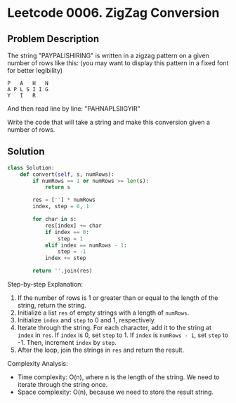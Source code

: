 # Leetcode 0006. ZigZag Conversion

## Problem Description
The string "PAYPALISHIRING" is written in a zigzag pattern on a given number of rows like this: (you may want to display this pattern in a fixed font for better legibility)

```
P   A   H   N
A P L S I I G
Y   I   R
```

And then read line by line: "PAHNAPLSIIGYIR"

Write the code that will take a string and make this conversion given a number of rows.

## Solution
```python
class Solution:
    def convert(self, s, numRows):
        if numRows == 1 or numRows >= len(s):
            return s

        res = [''] * numRows
        index, step = 0, 1

        for char in s:
            res[index] += char
            if index == 0:
                step = 1
            elif index == numRows - 1:
                step = -1
            index += step

        return ''.join(res)
```

Step-by-step Explanation: 
1. If the number of rows is 1 or greater than or equal to the length of the string, return the string.
2. Initialize a list `res` of empty strings with a length of `numRows`.
3. Initialize `index` and `step` to 0 and 1, respectively.
4. Iterate through the string. For each character, add it to the string at `index` in `res`. If `index` is 0, set `step` to 1. If `index` is `numRows - 1`, set `step` to -1. Then, increment `index` by `step`.
5. After the loop, join the strings in `res` and return the result.

Complexity Analysis: 
- Time complexity: O(n), where n is the length of the string. We need to iterate through the string once.
- Space complexity: O(n), because we need to store the result string.
